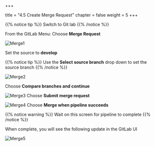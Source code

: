 +++

title = "4.5 Create Merge Request"
chapter = false
weight = 5
+++

{{% notice tip %}}
Switch to Git lab
{{% /notice %}}

From the GitLab Menu: Choose __Merge Request__

![Merge1](/images/lab4/merge_request1.png)

Set the source to __develop__


{{% notice tip %}}
Use the __Select source branch__ drop down to set the source branch
{{% /notice %}}

![Merge2](/images/lab4/merge_request2.png)

Choose __Compare branches and continue__

![Merge3](/images/lab4/merge_request3.png)
Choose __Submit merge request__

![Merge4](/images/lab4/merge_request4.png)
Choose __Merge when pipeline succeeds__


{{% notice warning %}}
Wait on this screen for pipeline to complete
{{% /notice %}}

When complete, you will see the following update in the GitLab UI

![Merge5](/images/lab4/merge_complete1.png)

